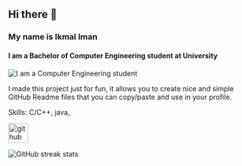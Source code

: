 ## Hi there 👋

### My name is Ikmal Iman
#### I am a Bachelor of Computer Engineering student at University
![I am a Computer Engineering student ](https://images.app.goo.gl/YVqq2a6BvqjLdQ718)

I made this project just for fun, it allows you to create nice and simple GitHub Readme files that you can copy/paste and use in your profile.

Skills: C/C++, java, 



[<img src='https://cdn.jsdelivr.net/npm/simple-icons@3.0.1/icons/github.svg' alt='github' height='40'>](https://github.com/Ikmalrl)  

![GitHub streak stats](https://streak-stats.demolab.com/?user=Ikmalrl)  

